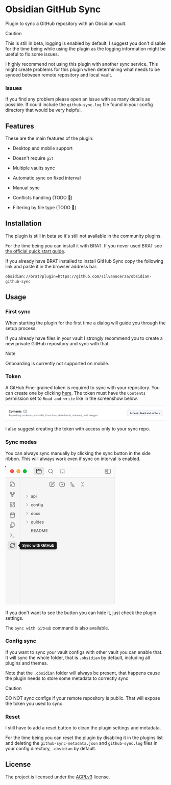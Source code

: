 # Obsidian GitHub Sync

Plugin to sync a GitHub repository with an Obsidian vault.

> [!CAUTION]
> This is still in beta, logging is enabled by default.
> I suggest you don't disable for the time being while using the plugin
> as the logging information might be useful to fix some issues.

I highly recommend not using this plugin with another sync service.
This might create problems for this plugin when determining what needs to be synced between remote repository and local vault.

### Issues

If you find any problem please open an issue with as many details as possible.
If could include the `github-sync.log` file found in your config directory that would be very helpful.

## Features

These are the main features of the plugin:

- Desktop and mobile support
- Doesn't require `git`
- Multiple vaults sync
- Automatic sync on fixed interval
- Manual sync

- Conflicts handling (TODO 🔨)
- Filtering by file type (TODO 🔨)

## Installation

The plugin is still in beta so it's still not available in the community plugins.

For the time being you can install it with BRAT. If you never used BRAT see [the official quick start guide](https://tfthacker.com/brat-quick-guide).

If you already have BRAT installed to install GitHub Sync copy the following link and paste it in the browser address bar.

```
obsidian://brat?plugin=https://github.com/silvanocerza/obsidian-github-sync
```

## Usage

### First sync

When starting the plugin for the first time a dialog will guide you through the setup process.

If you already have files in your vault I strongly recommend you to create a new private GitHub repository and sync with that.

> [!NOTE]
> Onboarding is currently not supported on mobile.

### Token

A GitHub Fine-grained token is required to sync with your repository. You can create one by clicking [here](https://github.com/settings/personal-access-tokens/new).
The token must have the `Contents` permission set to `Read and write` like in the screenshow below.

![GitHub Fine-grained token](./assets/token_permissions.png)

I also suggest creating the token with access only to your sync repo.

### Sync modes

You can always sync manually by clicking the sync button in the side ribbon.
This will always work even if sync on interval is enabled.

![Sync button](./assets/sync_button.png)

If you don't want to see the button you can hide it, just check the plugin settings.

The `Sync with GitHub` command is also available.

### Config sync

If you want to sync your vault configs with other vault you can enable that.
It will sync the whole folder, that is `.obsidian` by default, including all plugins and themes.

Note that the `.obsidian` folder will always be present, that happens cause the plugin
needs to store some metadata to correctly sync

> [!CAUTION]
> DO NOT sync configs if your remote repository is public.
> That will expose the token you used to sync.

### Reset

I still have to add a reset button to clean the plugin settings and metadata.

For the time being you can reset the plugin by disabling it in the plugins list and deleting the `github-sync-metadata.json`
and `github-sync.log` files in your config directory, `.obsidian` by default.

## License

The project is licensed under the [AGPLv3](https://www.gnu.org/licenses/agpl-3.0.en.html) license.

